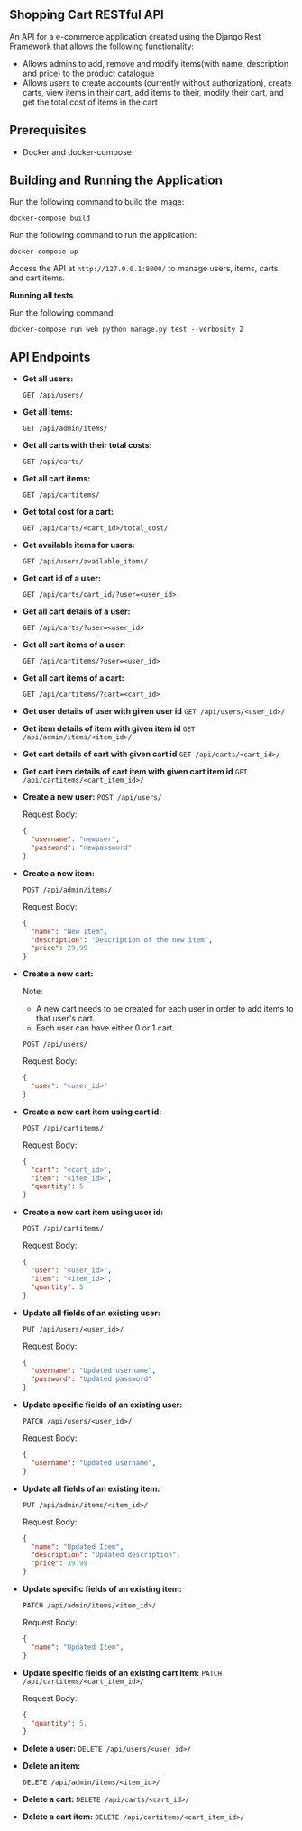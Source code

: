 ## Shopping Cart RESTful API

An API for a e-commerce application created using the Django Rest Framework that allows the following functionality:

- Allows admins to add, remove and modify items(with name, description and price) to the product catalogue
- Allows users to create accounts (currently without authorization), create carts, view items in their cart, add items to their, modify their cart, and get the total cost of items in the cart

## Prerequisites
- Docker and docker-compose

## Building and Running the Application

Run the following command to build the image:

```
docker-compose build
```

Run the following command to run the application:

```
docker-compose up
```

Access the API at `http://127.0.0.1:8000/` to manage users, items, carts, and cart items.

**Running all tests**

Run the following command:

```
docker-compose run web python manage.py test --verbosity 2
```

## API Endpoints

- **Get all users:**

  `GET /api/users/`

- **Get all items:**

  `GET /api/admin/items/`

- **Get all carts with their total costs:**

  `GET /api/carts/`

- **Get all cart items:**

  `GET /api/cartitems/`

- **Get total cost for a cart:**

  `GET /api/carts/<cart_id>/total_cost/`

- **Get available items for users:**

  `GET /api/users/available_items/`

- **Get cart id of a user:**

  `GET /api/carts/cart_id/?user=<user_id>`

- **Get all cart details of a user:**

  `GET /api/carts/?user=<user_id>`

- **Get all cart items of a user:**

  `GET /api/cartitems/?user=<user_id>`

- **Get all cart items of a cart:**

  `GET /api/cartitems/?cart=<cart_id>`

- **Get user details of user with given user id**
  `GET /api/users/<user_id>/`

- **Get item details of item with given item id**
  `GET /api/admin/items/<item_id>/`

- **Get cart details of cart with given cart id**
  `GET /api/carts/<cart_id>/`

- **Get cart item details of cart item with given cart item id**
  `GET /api/cartitems/<cart_item_id>/`

- **Create a new user:**
  `POST /api/users/`

  Request Body:

  ```json
  {
    "username": "newuser",
    "password": "newpassword"
  }
  ```

- **Create a new item:**

  `POST /api/admin/items/`

  Request Body:

  ```json
  {
    "name": "New Item",
    "description": "Description of the new item",
    "price": 29.99
  }
  ```

- **Create a new cart:**

  Note: 
    - A new cart needs to be created for each user in order to add items to that user's cart.
    - Each user can have either 0 or 1 cart.

  `POST /api/users/`

  Request Body:

  ```json
  {
    "user": "<user_id>"
  }
  ```

- **Create a new cart item using cart id:**

  `POST /api/cartitems/`

  Request Body:

  ```json
  {
    "cart": "<cart_id>",
    "item": "<item_id>",
    "quantity": 5
  }
  ```

- **Create a new cart item using user id:**

  `POST /api/cartitems/`

  Request Body:

  ```json
  {
    "user": "<user_id>",
    "item": "<item_id>",
    "quantity": 5
  }
  ```
- **Update all fields of an existing user:**

  `PUT /api/users/<user_id>/`

  Request Body:

  ```json
  {
    "username": "Updated username",
    "password": "Updated password"
  }
  ```

- **Update specific fields of an existing user:**

  `PATCH /api/users/<user_id>/`

  Request Body:

  ```json
  {
    "username": "Updated username",
  }
  ```

- **Update all fields of an existing item:**

  `PUT /api/admin/items/<item_id>/`

  Request Body:

  ```json
  {
    "name": "Updated Item",
    "description": "Updated description",
    "price": 39.99
  }
  ```

- **Update specific fields of an existing item:**

  `PATCH /api/admin/items/<item_id>/`

  Request Body:

  ```json
  {
    "name": "Updated Item",
  }
  ```

- **Update specific fields of an existing cart item:**
  `PATCH /api/cartitems/<cart_item_id>/`

  Request Body:

  ```json
  {
    "quantity": 5,
  }
  ```

- **Delete a user:**
  `DELETE /api/users/<user_id>/`

- **Delete an item:**

  `DELETE /api/admin/items/<item_id>/`

- **Delete a cart:**
  `DELETE /api/carts/<cart_id>/`

- **Delete a cart item:**
  `DELETE /api/cartitems/<cart_item_id>/`
